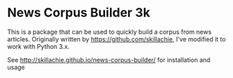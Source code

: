 # News Corpus Builder 3k

This is a package that can be used to quickly build a corpus from news articles. Originally written by https://github.com/skillachie, I've modified it to work with Python 3.x.


See http://skillachie.github.io/news-corpus-builder/ for installation and usage
